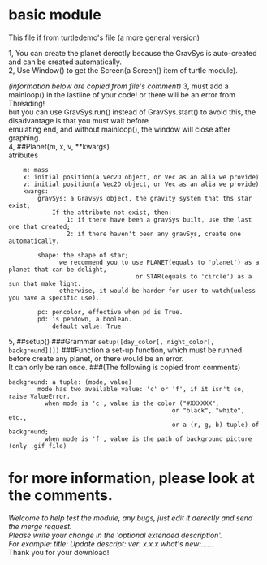 # basic module
This file if from turtledemo's file (a more general version)

1, You can create the planet derectly because the GravSys is auto-created and can be created automatically.  
2, Use Window() to get the Screen(a Screen() item of turtle module).

  _(information below are copied from file's comment)_
3, must add a mainloop() in the lastline of your code! or there will be an error from Threading!  
   but you can use GravSys.run() instead of GravSys.start() to avoid this, the disadvantage is that you must wait before  
   emulating end, and without mainloop(), the window will close after graphing.  
4, ##Planet(m, x, v, **kwargs)  
    atributes
```
    m: mass
    x: initial position(a Vec2D object, or Vec as an alia we provide)  
    v: initial position(a Vec2D object, or Vec as an alia we provide)  
    kwargs:  
        gravSys: a GravSys object, the gravity system that ths star exist;  
            If the attribute not exist, then:  
                1: if there have been a gravSys built, use the last one that created;  
                2: if there haven't been any gravSys, create one automatically.  

        shape: the shape of star;  
              we recommend you to use PLANET(equals to 'planet') as a planet that can be delight,  
                                   or STAR(equals to 'circle') as a sun that make light.   
              otherwise, it would be harder for user to watch(unless you have a specific use).  

        pc: pencolor, effective when pd is True.  
        pd: is pendown, a boolean.  
            default value: True  
```

5, ##setup()
###Grammar
`setup([day_color[, night_color[, background]]])`
###Function
a set-up function, which must be runned before create any planet, or there would be an error.  
It can only be ran once.
###(The following is copied from comments)
```
background: a tuple: (mode, value)
        mode has two available value: 'c' or 'f', if it isn't so, raise ValueError.
          when mode is 'c', value is the color ("#XXXXXX",
                                             or "black", "white", etc.,
                                             or a (r, g, b) tuple) of background;
          when mode is 'f', value is the path of background picture (only .gif file)
```

# for more information, please look at the comments.
_Welcome to help test the module, any bugs, just edit it derectly and send the merge request.  
Please write your change in the 'optional extended description'.  
For example:
title: Update
descript: ver: x.x.x
          what's new:......_  
Thank you for your download!
